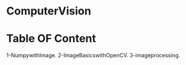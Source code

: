 # ComputerVision
# Table OF Content 
  1-NumpywithImage.
  2-ImageBasicswithOpenCV.
  3-imageprocessing.
